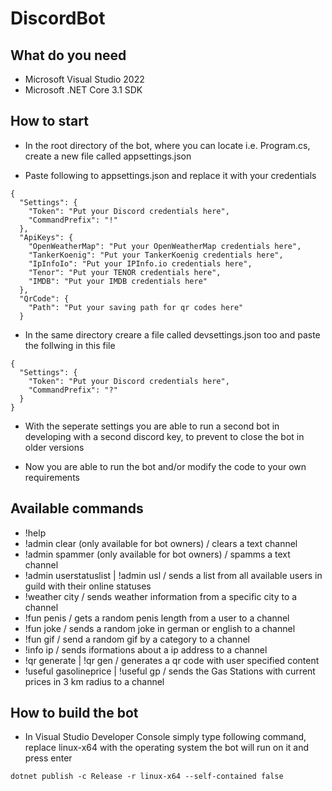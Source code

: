 # DiscordBot

## What do you need

- Microsoft Visual Studio 2022
- Microsoft .NET Core 3.1 SDK

## How to start

- In the root directory of the bot, where you can locate i.e. Program.cs, create a new file called appsettings.json

- Paste following to appsettings.json and replace it with your credentials

```
{
  "Settings": {
    "Token": "Put your Discord credentials here",
    "CommandPrefix": "!"
  },
  "ApiKeys": {
    "OpenWeatherMap": "Put your OpenWeatherMap credentials here",
    "TankerKoenig": "Put your TankerKoenig credentials here",
    "IpInfoIo": "Put your IPInfo.io credentials here",
    "Tenor": "Put your TENOR credentials here",
    "IMDB": "Put your IMDB credentials here"
  },
  "QrCode": {
    "Path": "Put your saving path for qr codes here"
  }
```

- In the same directory creare a file called devsettings.json too and paste the follwing in this file

```
{
  "Settings": {
    "Token": "Put your Discord credentials here",
    "CommandPrefix": "?"
  }
}
```

- With the seperate settings you are able to run a second bot in developing with a second discord key, to prevent to close the bot in older versions

* Now you are able to run the bot and/or modify the code to your own requirements

## Available commands

- !help
- !admin clear (only available for bot owners) / clears a text channel
- !admin spammer (only available for bot owners) / spamms a text channel
- !admin userstatuslist | !admin usl / sends a list from all available users in guild with their online statuses
- !weather city / sends weather information from a specific city to a channel
- !fun penis / gets a random penis length from a user to a channel
- !fun joke / sends a random joke in german or english to a channel
- !fun gif / send a random gif by a category to a channel
- !info ip / sends iformations about a ip address to a channel
- !qr generate | !qr gen / generates a qr code with user specified content
- !useful gasolineprice | !useful gp / sends the Gas Stations with current prices in 3 km radius to a channel

## How to build the bot

- In Visual Studio Developer Console simply type following command, replace linux-x64 with the operating system the bot will run on it and press enter

```
dotnet publish -c Release -r linux-x64 --self-contained false
```
